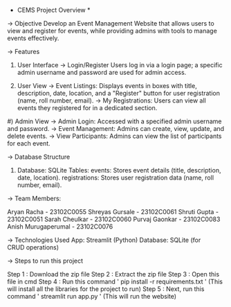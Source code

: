 * CEMS Project Overview *

-> Objective
Develop an Event Management Website that allows users to view and register for events, while providing admins with tools to manage events effectively.

-> Features

1) User Interface
  -> Login/Register Users log in via a login page; a specific admin username and password are used for admin access.

2) User View
  -> Event Listings: Displays events in boxes with title, description, date, location, and a "Register" button for user registration (name, roll number, email).
  -> My Registrations: Users can view all events they registered for in a dedicated section.

#) Admin View
  -> Admin Login: Accessed with a specified admin username and password.
  -> Event Management: Admins can create, view, update, and delete events.
  -> View Participants: Admins can view the list of participants for each event.

-> Database Structure

1) Database: SQLite
Tables:
events: Stores event details (title, description, date, location).
registrations: Stores user registration data (name, roll number, email).

-> Team Members:

Aryan Racha - 23102C0055
Shreyas Gursale - 23102C0061
Shruti Gupta - 23102C0051
Sarah Cheulkar - 23102C0060
Purvaj Gaonkar - 23102C0083
Anish Murugaperumal - 23102C0076

-> Technologies Used
App: Streamlit (Python)
Database: SQLite (for CRUD operations)

-> Steps to run this project

Step 1 : Download the zip file
Step 2 : Extract the zip file
Step 3 : Open this file in cmd
Step 4 : Run this command ' pip install -r requirements.txt ' (This will install all the libraries for the project to run)
Step 5 : Next, run this command ' streamlit run app.py ' (This will run the website)
